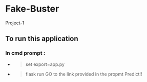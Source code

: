 # Fake-Buster
Project-1 
## To run this application
   ### In cmd prompt : 
  - >set export=app.py
  - >flask run
  GO to the link provided in the propmt
  Predict!!
